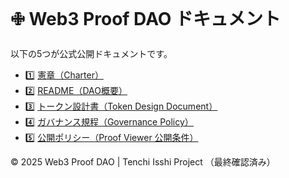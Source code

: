 # 🜋 Web3 Proof DAO ドキュメント

以下の5つが公式公開ドキュメントです。

- 1️⃣ [憲章（Charter）](web3-proof-dao-charter.md)
- 2️⃣ [README（DAO概要）](web3-proof-dao-readme.md)
- 3️⃣ [トークン設計書（Token Design Document）](web3-proof-dao-token-design.md)
- 4️⃣ [ガバナンス規程（Governance Policy）](web3-proof-dao-governance.md)
- 5️⃣ [公開ポリシー（Proof Viewer 公開条件）](web3-proof-dao-policy.md)

© 2025 Web3 Proof DAO | Tenchi Isshi Project
（最終確認済み）
